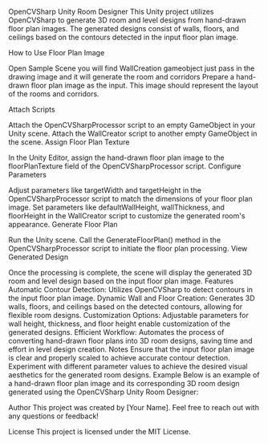 OpenCVSharp Unity Room Designer
This Unity project utilizes OpenCVSharp to generate 3D room and level designs from hand-drawn floor plan images. The generated designs consist of walls, floors, and ceilings based on the contours detected in the input floor plan image.

How to Use
Floor Plan Image

Open Sample Scene you will find WallCreation gameobject just pass in the drawing image and it will generate the room and corridors
Prepare a hand-drawn floor plan image as the input. This image should represent the layout of the rooms and corridors.

Attach Scripts

Attach the OpenCVSharpProcessor script to an empty GameObject in your Unity scene.
Attach the WallCreator script to another empty GameObject in the scene.
Assign Floor Plan Texture

In the Unity Editor, assign the hand-drawn floor plan image to the floorPlanTexture field of the OpenCVSharpProcessor script.
Configure Parameters

Adjust parameters like targetWidth and targetHeight in the OpenCVSharpProcessor script to match the dimensions of your floor plan image.
Set parameters like defaultWallHeight, wallThickness, and floorHeight in the WallCreator script to customize the generated room's appearance.
Generate Floor Plan

Run the Unity scene.
Call the GenerateFloorPlan() method in the OpenCVSharpProcessor script to initiate the floor plan processing.
View Generated Design

Once the processing is complete, the scene will display the generated 3D room and level design based on the input floor plan image.
Features
Automatic Contour Detection: Utilizes OpenCVSharp to detect contours in the input floor plan image.
Dynamic Wall and Floor Creation: Generates 3D walls, floors, and ceilings based on the detected contours, allowing for flexible room designs.
Customization Options: Adjustable parameters for wall height, thickness, and floor height enable customization of the generated designs.
Efficient Workflow: Automates the process of converting hand-drawn floor plans into 3D room designs, saving time and effort in level design creation.
Notes
Ensure that the input floor plan image is clear and properly scaled to achieve accurate contour detection.
Experiment with different parameter values to achieve the desired visual aesthetics for the generated room designs.
Example
Below is an example of a hand-drawn floor plan image and its corresponding 3D room design generated using the OpenCVSharp Unity Room Designer:



Author
This project was created by [Your Name]. Feel free to reach out with any questions or feedback!

License
This project is licensed under the MIT License.
